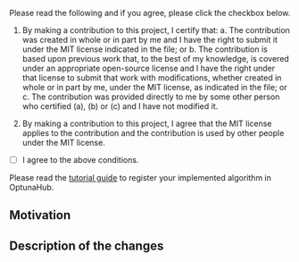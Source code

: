 Please read the following and if you agree, please click the checkbox below.

1. By making a contribution to this project, I certify that:
    a. The contribution was created in whole or in part by me and I have the right to submit it under the MIT license indicated in the file; or
    b. The contribution is based upon previous work that, to the best of my knowledge, is covered under an appropriate open-source license and I have the right under that license to submit that work with modifications, whether created in whole or in part by me, under the MIT license, as indicated in the file; or
    c. The contribution was provided directly to me by some other person who certified (a), (b) or (c) and I have not modified it.

2. By making a contribution to this project, I agree that the MIT license applies to the contribution and the contribution is used by other people under the MIT license.

- [ ] I agree to the above conditions.

Please read the [tutorial guide](TBD) to register your implemented algorithm in OptunaHub.

## Motivation
<!-- Describe your motivation why you will submit this PR. This is useful for reviewers to understand the context of PR. -->

## Description of the changes
<!-- Describe the changes in this PR. -->
